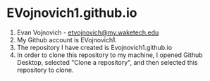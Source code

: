# EVojnovich1.github.io

1. Evan Vojnovich - etvojnovich@my.waketech.edu
2. My Github account is EVojnovich1.
3. The repository I have created is Evojnovich1.github.io
4. In order to clone this repository to my machine, I opened Github Desktop, selected "Clone a repository", and then selected this repository to clone.
